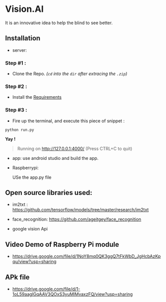 # Vision.AI

It is an innovative idea to help the blind to see better.

## Installation

* server:
### Step #1 :

* Clone the Repo. *(`cd` into the `dir` after extracing the `.zip`)*

### Step #2 :

* Install the [Requirements](#requirements)

### Step #3 :

* Fire up the terminal, and execute this piece of snippet :

`python run.py`

**Yay !**

> Running on http://127.0.0.1:4000/ (Press CTRL+C to quit)

  
* app:
  use android studio and build the app.

* Raspberrypi:

  USe the app.py file
  
## Open source libraries used:

* im2txt : https://github.com/tensorflow/models/tree/master/research/im2txt

* face_recognition: https://github.com/ageitgey/face_recognition

* google vision Api

## Video Demo of Raspberry Pi module
* https://drive.google.com/file/d/1NoY8mq0QK3ggQ7tFkWbD_JgHcbAzKpqu/view?usp=sharing

## APk file
* https://drive.google.com/file/d/1-1oL59aaglGqAAV3QOxS3yuMlMvaxzFQ/view?usp=sharing




